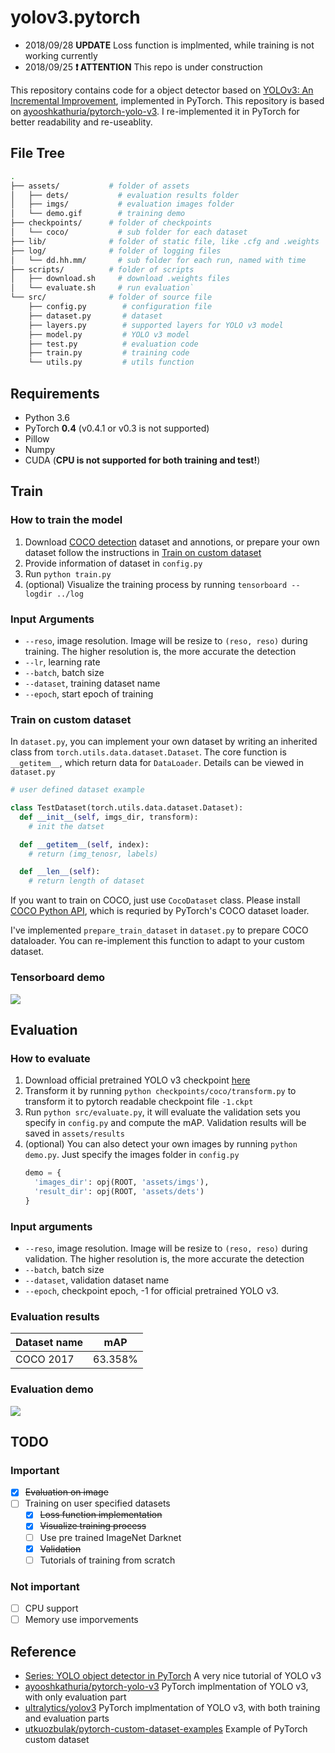 # yolov3.pytorch

* 2018/09/28 **UPDATE** Loss function is implmented, while training is not working currently  
* 2018/09/25 **❗ ATTENTION** This repo is under construction

This repository contains code for a object detector based on [YOLOv3: An Incremental Improvement](https://pjreddie.com/media/files/papers/YOLOv3.pdf), implemented in PyTorch. This repository is based on [ayooshkathuria/pytorch-yolo-v3](https://github.com/ayooshkathuria/pytorch-yolo-v3). I re-implemented it in PyTorch for better readability and re-useablity.

## File Tree

```bash
.
├── assets/           # folder of assets
│   ├── dets/           # evaluation results folder
│   ├── imgs/           # evaluation images folder
│   └── demo.gif        # training demo
├── checkpoints/      # folder of checkpoints
│   └── coco/           # sub folder for each dataset
├── lib/              # folder of static file, like .cfg and .weights
├── log/              # folder of logging files
│   └── dd.hh.mm/       # sub folder for each run, named with time
├── scripts/          # folder of scripts
│   ├── download.sh     # download .weights files
│   └── evaluate.sh     # run evaluation`
└── src/              # folder of source file
    ├── config.py        # configuration file
    ├── dataset.py       # dataset
    ├── layers.py        # supported layers for YOLO v3 model
    ├── model.py         # YOLO v3 model
    ├── test.py          # evaluation code
    ├── train.py         # training code
    └── utils.py         # utils function
```

## Requirements

* Python 3.6
* PyTorch **0.4** (v0.4.1 or v0.3 is not supported)
* Pillow
* Numpy
* CUDA (**CPU is not supported for both training and test!**)

## Train

### How to train the model

1. Download [COCO detection](http://cocodataset.org/#download) dataset and annotions, or prepare your own dataset follow the instructions in [Train on custom dataset](https://github.com/ECer23/yolov3.pytorch#train-on-custom-dataset)
2. Provide information of dataset in `config.py`
3. Run `python train.py`
4. (optional) Visualize the training process by running `tensorboard --logdir ../log`

### Input Arguments

* `--reso`, image resolution. Image will be resize to `(reso, reso)` during training. The higher resolution is, the more accurate the detection
* `--lr`, learning rate
* `--batch`, batch size
* `--dataset`, training dataset name
* `--epoch`, start epoch of training

### Train on custom dataset

In `dataset.py`, you can implement your own dataset by writing an inherited class from `torch.utils.data.dataset.Dataset`. The core function is `__getitem__`, which return data for `DataLoader`. Details can be viewed in `dataset.py`

```python
# user defined dataset example

class TestDataset(torch.utils.data.dataset.Dataset):
  def __init__(self, imgs_dir, transform):
    # init the datset

  def __getitem__(self, index):
    # return (img_tenosr, labels)

  def __len__(self):
    # return length of dataset
```

If you want to train on COCO, just use `CocoDataset` class. Please install [COCO Python API](https://github.com/cocodataset/cocoapi), which is requried by PyTorch's COCO dataset loader.

I've implemented `prepare_train_dataset` in `dataset.py` to prepare COCO dataloader. You can re-implement this function to adapt to your custom dataset.

### Tensorboard demo

![](https://raw.githubusercontent.com/ECer23/yolov3.pytorch/master/assets/demo.gif)

## Evaluation

### How to evaluate

1. Download official pretrained YOLO v3 checkpoint [here](https://pjreddie.com/media/files/yolov3.weights)
2. Transform it by running `python checkpoints/coco/transform.py` to transform it to pytorch readable checkpoint file `-1.ckpt`
3. Run `python src/evaluate.py`, it will evaluate the validation sets you specify in `config.py` and compute the mAP. Validation results will be saved in `assets/results`
4. (optional) You can also detect your own images by running `python demo.py`. Just specify the images folder in `config.py`
    ```python
    demo = {
      'images_dir': opj(ROOT, 'assets/imgs'),
      'result_dir': opj(ROOT, 'assets/dets')
    }
    ```

### Input arguments

* `--reso`, image resolution. Image will be resize to `(reso, reso)` during validation. The higher resolution is, the more accurate the detection
* `--batch`, batch size
* `--dataset`, validation dataset name
* `--epoch`, checkpoint epoch, -1 for official pretrained YOLO v3.

### Evaluation results

| Dataset name | mAP |
|---|---|
| COCO 2017 | 63.358% |

### Evaluation demo

![](https://raw.githubusercontent.com/ECer23/yolov3.pytorch/master/assets/dets/dog.jpg)

## TODO

### Important

- [x] ~~Evaluation on image~~
- [ ] Training on user specified datasets
  - [x] ~~Loss function implementation~~
  - [x] ~~Visualize training process~~
  - [ ] Use pre trained ImageNet Darknet
  - [x] ~~Validation~~
  - [ ] Tutorials of training from scratch

### Not important

- [ ] CPU support
- [ ] Memory use imporvements

## Reference

* [Series: YOLO object detector in PyTorch](https://blog.paperspace.com/tag/series-yolo/) A very nice tutorial of YOLO v3
* [ayooshkathuria/pytorch-yolo-v3](https://github.com/ayooshkathuria/pytorch-yolo-v3) PyTorch implmentation of YOLO v3, with only evaluation part
* [ultralytics/yolov3](https://github.com/ultralytics/yolov3) PyTorch implmentation of YOLO v3, with both training and evaluation parts
* [utkuozbulak/pytorch-custom-dataset-examples](https://github.com/utkuozbulak/pytorch-custom-dataset-examples) Example of PyTorch custom dataset
